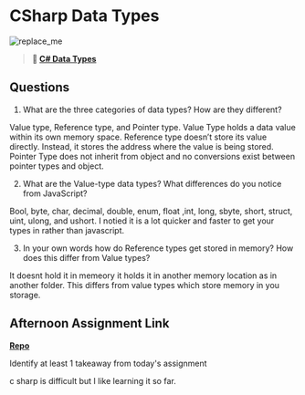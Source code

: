 # CSharp Data Types

![replace_me](https://codeworks.blob.core.windows.net/public/assets/img/illustrations/placeholder.svg)

> **📖 [C# Data Types](https://codeworksacademy.com/fs-student-guide/resources/wk10/01-CSharp-Generics)**

## Questions

1. What are the three categories of data types? How are they different?

Value type, Reference type, and Pointer type.    Value Type holds a data value within its own memory space.  Reference type doesn’t store its value directly. Instead, it stores the address where the value is being stored.  Pointer Type does not inherit from object and no conversions exist between pointer types and object.


2. What are the Value-type data types? What differences do you notice from JavaScript?

Bool, byte, char, decimal, double, enum, float ,int, long, sbyte, short, struct, uint, ulong, and ushort.  I notied it is a lot quicker and faster to get your types in rather than javascript.

3. In your own words how do Reference types get stored in memory? How does this differ from Value types?

It doesnt hold it in memeory it holds it in another memory location as in another folder.  This differs from value types which store memory in you storage.


## Afternoon Assignment Link

**[Repo](https://github.com/tberry019/<ASSIGNMENT_REPO>)**

Identify at least 1 takeaway from today's assignment

c sharp is difficult but I like learning it so far.